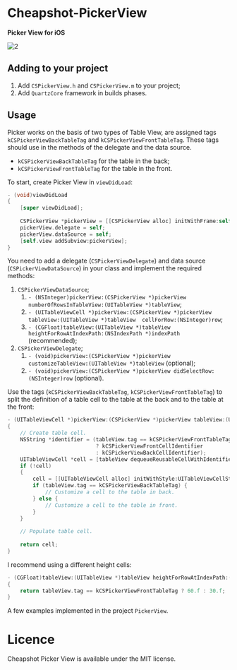 Cheapshot-PickerView
===
**Picker View for iOS**

![2](https://dl.dropboxusercontent.com/u/1280321/PickerView/2.png)

Adding to your project
---
1. Add `CSPickerView.h` and `CSPickerView.m` to your project;
1. Add `QuartzCore` framework in builds phases.

Usage
---
Picker works on the basis of two types of Table View, are assigned tags `kCSPickerViewBackTableTag` and `kCSPickerViewFrontTableTag`. These tags should use in the methods of the delegate and the data source.

* `kCSPickerViewBackTableTag` for the table in the back;
* `kCSPickerViewFrontTableTag` for the table in the front.

To start, create Picker View in `viewDidLoad`:

``` objective-c
- (void)viewDidLoad
{
	[super viewDidLoad];
	
	CSPickerView *pickerView = [[CSPickerView alloc] initWithFrame:self.view.bounds];
	pickerView.delegate = self;
	pickerView.dataSource = self;
	[self.view addSubview:pickerView];
}
```

You need to add a delegate (`CSPickerViewDelegate`) and data source (`CSPickerViewDataSource`) in your class and implement the required methods:

1. `CSPickerViewDataSource`;
	1. `- (NSInteger)pickerView:(CSPickerView *)pickerView
	   numberOfRowsInTableView:(UITableView *)tableView`;
	1. `- (UITableViewCell *)pickerView:(CSPickerView *)pickerView
	                         tableView:(UITableView *)tableView 
	                        cellForRow:(NSInteger)row`;
	1. `- (CGFloat)tableView:(UITableView *)tableView heightForRowAtIndexPath:(NSIndexPath *)indexPath` (recommended);
1. `CSPickerViewDelegate`;
	1. `- (void)pickerView:(CSPickerView *)pickerView customizeTableView:(UITableView *)tableView` (optional);
	1. `- (void)pickerView:(CSPickerView *)pickerView didSelectRow:(NSInteger)row` (optional).

Use the tags (`kCSPickerViewBackTableTag`, `kCSPickerViewFrontTableTag`) to split the definition of a table cell to the table at the back and to the table at the front:

``` objective-c
- (UITableViewCell *)pickerView:(CSPickerView *)pickerView tableView:(UITableView *)tableView cellForRow:(NSInteger)row
{
    // Create table cell.
    NSString *identifier = (tableView.tag == kCSPickerViewFrontTableTag
                            ? kCSPickerViewFrontCellIdentifier 
                            : kCSPickerViewBackCellIdentifier);
    UITableViewCell *cell = [tableView dequeueReusableCellWithIdentifier:identifier];
    if (!cell)
    {
        cell = [[UITableViewCell alloc] initWithStyle:UITableViewCellStyleSubtitle reuseIdentifier:identifier];
        if (tableView.tag == kCSPickerViewBackTableTag) {
        	// Customize a cell to the table in back.
        } else {
        	// Customize a cell to the table in front.
        }
    }
    
    // Populate table cell.
    
    return cell;
}
```

I recommend using a different height cells:

``` objective-c
- (CGFloat)tableView:(UITableView *)tableView heightForRowAtIndexPath:(NSIndexPath *)indexPath
{
    return tableView.tag == kCSPickerViewFrontTableTag ? 60.f : 30.f;
}
```

A few examples implemented in the project `PickerView`.

Licence
=======
Cheapshot Picker View is available under the MIT license.